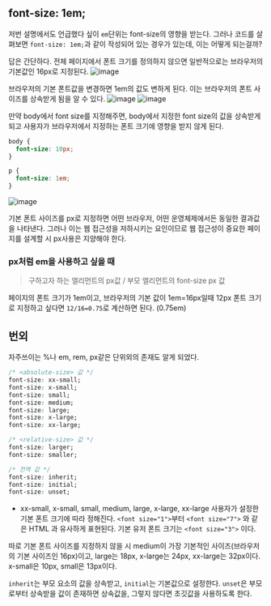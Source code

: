 ## font-size: 1em;
저번 설명에서도 언급했다 싶이 `em`단위는 font-size의 영향을 받는다. 그러나 코드를 살펴보면 `font-size: 1em;`과 같이 작성되어 있는 경우가 있는데, 이는 어떻게 되는걸까?

답은 간단하다. 전체 페이지에서 폰트 크기를 정의하지 않으면 일반적으로는 브라우저의 기본값인 16px로 지정된다.
![image](https://user-images.githubusercontent.com/49024995/118906912-9bad8400-b959-11eb-83fd-d8910e7bc674.png)

브라우저의 기본 폰트값을 변경하면 1em의 값도 변하게 된다. 이는 브라우저의 폰트 사이즈를 상속받게 됨을 알 수 있다.
![image](https://user-images.githubusercontent.com/49024995/118907032-c8619b80-b959-11eb-9128-11c8a81b3e28.png)
![image](https://user-images.githubusercontent.com/49024995/118907003-bd0e7000-b959-11eb-8b92-0345472e8421.png)

만약 body에서 font size를 지정해주면, body에서 지정한 font size의 값을 상속받게 되고 사용자가 브라우저에서 지정하는 폰트 크기에 영향을 받지 않게 된다.
```css
body {
  font-size: 10px;
}

p {
  font-size: 1em;
}
```
![image](https://user-images.githubusercontent.com/49024995/118907200-137bae80-b95a-11eb-875c-5d23c8a735a1.png)

기본 폰트 사이즈를 px로 지정하면 어떤 브라우저, 어떤 운영체제에서든 동일한 결과값을 나타낸다. 그러나 이는 웹 접근성을 저하시키는 요인이므로 웹 접근성이 중요한 페이지를 설계할 시 px사용은 지양해야 한다. 

### px처럼 em을 사용하고 싶을 때
> 구하고자 하는 엘리먼트의 px값 / 부모 엘리먼트의 font-size px 값

페이지의 폰트 크기가 1em이고, 브라우저의 기본 값이 1em=16px일때 12px 폰트 크기로 지정하고 싶다면 `12/16=0.75`로 계산하면 된다. (0.75em)

## 번외
자주쓰이는 %나 em, rem, px같은 단위외의 존재도 알게 되었다.
```css
/* <absolute-size> 값 */
font-size: xx-small;
font-size: x-small;
font-size: small;
font-size: medium;
font-size: large;
font-size: x-large;
font-size: xx-large;

/* <relative-size> 값 */
font-size: larger;
font-size: smaller;

/* 전역 값 */
font-size: inherit;
font-size: initial;
font-size: unset;
```
- xx-small, x-small, small, medium, large, x-large, xx-large
사용자가 설정한 기본 폰트 크기에 따라 정해진다. `<font size="1">`부터 `<font size="7">` 와 같은 HTML 과 유사하게 표현된다. 기본 유저 폰트 크기는 `<font size="3">` 이다.

따로 기본 폰트 사이즈를 지정하지 않을 시 medium이 가장 기본적인 사이즈(브라우저의 기본 사이즈인 16px)이고, large는 18px, x-large는 24px, xx-large는 32px이다. x-small은 10px, small은 13px이다.

`inherit`는 부모 요소의 값을 상속받고, `initial`는 기본값으로 설정한다. `unset`은 부모로부터 상속받을 값이 존재하면 상속값을, 그렇지 않다면 초깃값을 사용하도록 한다.


